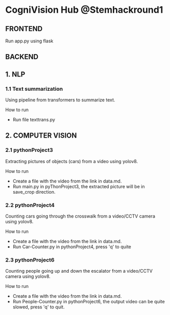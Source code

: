 # CogniVision Hub @Stemhackround1

## FRONTEND
Run app.py using flask 

## BACKEND
## 1. NLP 
### 1.1 Text summarization 
Using pipeline from transformers to summarize text. 

How to run
+ Run file texttrans.py


## 2. COMPUTER VISION 
### 2.1 pythonProject3
Extracting pictures of objects (cars) from a video using yolov8. 

How to run 
+ Create a file with the video from the link in data.md.
+ Run main.py in pyThonProject3, the extracted picture will be in save_crop direction. 

### 2.2 pythonProject4
Counting cars going through the crosswalk from a video/CCTV camera using yolov8.

How to run 
+ Create a file with the video from the link in data.md.
+ Run Car-Counter.py in pythonProject4, press 'q' to quite

### 2.3 pythonProject6 
Counting people going up and down the escalator from a video/CCTV camera using yolov8.

How to run
+ Create a file with the video from the link in data.md.
+ Run People-Counter.py in pythonProject6, the output video can be quite slowed, press 'q' to quit.
